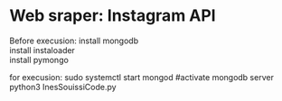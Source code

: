 # Web sraper: Instagram API


Before execusion: 
install mongodb <br>
install instaloader <br>
install pymongo <br>

for execusion:
sudo systemctl start  mongod #activate mongodb server<br>
python3 InesSouissiCode.py 
